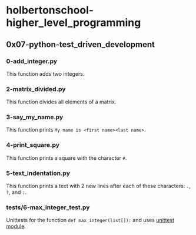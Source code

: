 # holbertonschool-higher_level_programming
## 0x07-python-test_driven_development
### 0-add_integer.py
This function adds two integers.
### 2-matrix_divided.py
This function divides all elements of a matrix.
### 3-say_my_name.py
This function prints `My name is <first name><last name>`.
### 4-print_square.py
This function prints a square with the character `#`.
### 5-text_indentation.py
This function prints a text with 2 new lines after each of these characters: `.`, `?`, and `:`.
### tests/6-max_integer_test.py
Unittests for the function `def max_integer(list[]):` and uses [unittest module](https://docs.python.org/3.4/library/unittest.html#module-unittest).
